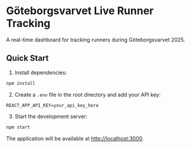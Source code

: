 # Göteborgsvarvet Live Runner Tracking

A real-time dashboard for tracking runners during Göteborgsvarvet 2025.

## Quick Start

1. Install dependencies:
```bash
npm install
```

2. Create a `.env` file in the root directory and add your API key:
```
REACT_APP_API_KEY=your_api_key_here
```

3. Start the development server:
```bash
npm start
```

The application will be available at [http://localhost:3000](http://localhost:3000).
